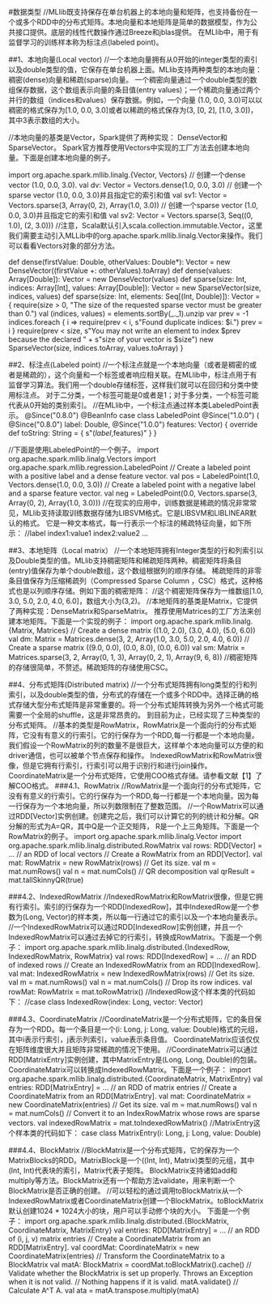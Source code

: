 #数据类型
//MLlib既支持保存在单台机器上的本地向量和矩阵，也支持备份在一个或多个RDD中的分布式矩阵。本地向量和本地矩阵是简单的数据模型，作为公共接口提供。底层的线性代数操作通过Breeze和jblas提供。 在MLlib中，用于有监督学习的训练样本称为标注点(labeled point)。

##1、本地向量(Local vector)
//一个本地向量拥有从0开始的integer类型的索引以及double类型的值，它保存在单台机器上面。MLlib支持两种类型的本地向量：稠密(dense)向量和稀疏(sparse)向量。 一个稠密向量通过一个double类型的数组保存数据，这个数组表示向量的条目值(entry values)；一个稀疏向量通过两个并行的数组（indices和values）保存数据。例如，一个向量 (1.0, 0.0, 3.0)可以以稠密的格式保存为[1.0, 0.0, 3.0]或者以稀疏的格式保存为(3, [0, 2], [1.0, 3.0])，其中3表示数组的大小。  

//本地向量的基类是Vector，Spark提供了两种实现： DenseVector和SparseVector。 Spark官方推荐使用Vectors中实现的工厂方法去创建本地向量。下面是创建本地向量的例子。

import org.apache.spark.mllib.linalg.{Vector, Vectors}
// 创建一个dense vector (1.0, 0.0, 3.0).
val dv: Vector = Vectors.dense(1.0, 0.0, 3.0)
// 创建一个sparse vector (1.0, 0.0, 3.0)并且指定它的索引和值
val sv1: Vector = Vectors.sparse(3, Array(0, 2), Array(1.0, 3.0))
// 创建一个sparse vector (1.0, 0.0, 3.0)并且指定它的索引和值
val sv2: Vector = Vectors.sparse(3, Seq((0, 1.0), (2, 3.0)))
//注意，Scala默认引入scala.collection.immutable.Vector，这里我们需要主动引入MLLib中的org.apache.spark.mllib.linalg.Vector来操作。我们可以看看Vectors对象的部分方法。

def dense(firstValue: Double, otherValues: Double*): Vector =
    new DenseVector((firstValue +: otherValues).toArray)
def dense(values: Array[Double]): Vector = new DenseVector(values)
def sparse(size: Int, indices: Array[Int], values: Array[Double]): Vector =
    new SparseVector(size, indices, values)
def sparse(size: Int, elements: Seq[(Int, Double)]): Vector = {
    require(size > 0, "The size of the requested sparse vector must be greater than 0.")
    val (indices, values) = elements.sortBy(_._1).unzip
    var prev = -1
    indices.foreach { i =>
      require(prev < i, s"Found duplicate indices: $i.")
      prev = i
    }
    require(prev < size, s"You may not write an element to index $prev because the declared " +
      s"size of your vector is $size")
    new SparseVector(size, indices.toArray, values.toArray)
  }

##2、标注点(Labeled point)
//一个标注点就是一个本地向量（或者是稠密的或者是稀疏的），这个向量和一个标签或者响应相关联。在MLlib中，标注点用于有监督学习算法。我们用一个double存储标签，这样我们就可以在回归和分类中使用标注点。 对于二分类，一个标签可能是0或者是1；对于多分类，一个标签可能代表从0开始的类别索引。
//在MLlib中，一个标注点通过样本类LabeledPoint表示。
@Since("0.8.0")
@BeanInfo
case class LabeledPoint @Since("1.0.0") (
    @Since("0.8.0") label: Double,
    @Since("1.0.0") features: Vector) {
  override def toString: String = {
    s"($label,$features)"
  }
}

//下面是使用LabeledPoint的一个例子。
import org.apache.spark.mllib.linalg.Vectors
import org.apache.spark.mllib.regression.LabeledPoint
// Create a labeled point with a positive label and a dense feature vector.
val pos = LabeledPoint(1.0, Vectors.dense(1.0, 0.0, 3.0))
// Create a labeled point with a negative label and a sparse feature vector.
val neg = LabeledPoint(0.0, Vectors.sparse(3, Array(0, 2), Array(1.0, 3.0)))
//在现实的应用中，训练数据是稀疏的情况非常常见，MLlib支持读取训练数据存储为LIBSVM格式。它是LIBSVM和LIBLINEAR默认的格式。 它是一种文本格式，每一行表示一个标注的稀疏特征向量，如下所示：
//label index1:value1 index2:value2 ...

##3、本地矩阵（Local matrix）
//一个本地矩阵拥有Integer类型的行和列索引以及Double类型的值。MLlib支持稠密矩阵和稀疏矩阵两种。稠密矩阵将条目(entry)值保存为单个double数组，这个数组根据列的顺序存储。 稀疏矩阵的非零条目值保存为压缩稀疏列（Compressed Sparse Column ，CSC）格式，这种格式也是以列顺序存储。例如下面的稠密矩阵：
//这个稠密矩阵保存为一维数组[1.0, 3.0, 5.0, 2.0, 4.0, 6.0]，数组大小为(3,2)。
//本地矩阵的基类是Matrix，它提供了两种实现：DenseMatrix和SparseMatrix。 推荐使用Matrices的工厂方法来创建本地矩阵。下面是一个实现的例子：
import org.apache.spark.mllib.linalg.{Matrix, Matrices}
// Create a dense matrix ((1.0, 2.0), (3.0, 4.0), (5.0, 6.0))
val dm: Matrix = Matrices.dense(3, 2, Array(1.0, 3.0, 5.0, 2.0, 4.0, 6.0))
// Create a sparse matrix ((9.0, 0.0), (0.0, 8.0), (0.0, 6.0))
val sm: Matrix = Matrices.sparse(3, 2, Array(0, 1, 3), Array(0, 2, 1), Array(9, 6, 8))
//稠密矩阵的存储很简单，不赘述。稀疏矩阵的存储使用CSC。

##4、分布式矩阵(Distributed matrix)
//一个分布式矩阵拥有long类型的行和列索引，以及double类型的值，分布式的存储在一个或多个RDD中。选择正确的格式存储大型分布式矩阵是非常重要的。将一个分布式矩阵转换为另外一个格式可能需要一个全局的shuffle，这是非常昂贵的。 到目前为止，已经实现了三种类型的分布式矩阵。
//基本的类型是RowMatrix，RowMatrix是一个面向行的分布式矩阵，它没有有意义的行索引。它的行保存为一个RDD,每一行都是一个本地向量。我们假设一个RowMatrix的列的数量不是很巨大，这样单个本地向量可以方便的和driver通信，也可以被单个节点保存和操作。 IndexedRowMatrix和RowMatrix很像，但是它拥有行索引，行索引可以用于识别行和进行join操作。CoordinateMatrix是一个分布式矩阵，它使用COO格式存储。请参看文献【1】了解COO格式。
###4.1、RowMatrix
//RowMatrix是一个面向行的分布式矩阵，它没有有意义的行索引。它的行保存为一个RDD,每一行都是一个本地向量。因为每一行保存为一个本地向量，所以列数限制在了整数范围。
//一个RowMatrix可以通过RDD[Vector]实例创建。创建完之后，我们可以计算它的列的统计和分解。QR分解的形式为A=QR，其中Q是一个正交矩阵， R是一个上三角矩阵。下面是一个RowMatrix的例子。
import org.apache.spark.mllib.linalg.Vector
import org.apache.spark.mllib.linalg.distributed.RowMatrix
val rows: RDD[Vector] = ... // an RDD of local vectors
// Create a RowMatrix from an RDD[Vector].
val mat: RowMatrix = new RowMatrix(rows)
// Get its size.
val m = mat.numRows()
val n = mat.numCols()
// QR decomposition 
val qrResult = mat.tallSkinnyQR(true)

###4.2、IndexedRowMatrix
//IndexedRowMatrix和RowMatrix很像，但是它拥有行索引。索引的行保存为一个RDD[IndexedRow]，其中IndexedRow是一个参数为(Long, Vector)的样本类，所以每一行通过它的索引以及一个本地向量表示。
//一个IndexedRowMatrix可以通过RDD[IndexedRow]实例创建，并且一个IndexedRowMatrix可以通过去掉它的行索引，转换成RowMatrix。下面是一个例子：
import org.apache.spark.mllib.linalg.distributed.{IndexedRow, IndexedRowMatrix, RowMatrix}
val rows: RDD[IndexedRow] = ... // an RDD of indexed rows
// Create an IndexedRowMatrix from an RDD[IndexedRow].
val mat: IndexedRowMatrix = new IndexedRowMatrix(rows)
// Get its size.
val m = mat.numRows()
val n = mat.numCols()
// Drop its row indices.
val rowMat: RowMatrix = mat.toRowMatrix()
//IndexedRow这个样本类的代码如下：
//case class IndexedRow(index: Long, vector: Vector)

###4.3、CoordinateMatrix
//CoordinateMatrix是一个分布式矩阵，它的条目保存为一个RDD。每一个条目是一个(i: Long, j: Long, value: Double)格式的元组，其中i表示行索引，j表示列索引，value表示条目值。 CoordinateMatrix应该仅仅在矩阵维度很大并且矩阵非常稀疏的情况下使用。
//CoordinateMatrix可以通过RDD[MatrixEntry]实例创建，其中MatrixEntry是(Long, Long, Double)的包装。CoordinateMatrix可以转换成IndexedRowMatrix。下面是一个例子：
import org.apache.spark.mllib.linalg.distributed.{CoordinateMatrix, MatrixEntry}
val entries: RDD[MatrixEntry] = ... // an RDD of matrix entries
// Create a CoordinateMatrix from an RDD[MatrixEntry].
val mat: CoordinateMatrix = new CoordinateMatrix(entries)
// Get its size.
val m = mat.numRows()
val n = mat.numCols()
// Convert it to an IndexRowMatrix whose rows are sparse vectors.
val indexedRowMatrix = mat.toIndexedRowMatrix()
//MatrixEntry这个样本类的代码如下：
case class MatrixEntry(i: Long, j: Long, value: Double)

###4.4、BlockMatrix
//BlockMatrix是一个分布式矩阵，它的保存为一个MatrixBlocks的RDD。MatrixBlock是一个((Int, Int), Matrix)类型的元组，其中(Int, Int)代表块的索引，Matrix代表子矩阵。 BlockMatrix支持诸如add和multiply等方法。BlockMatrix还有一个帮助方法validate，用来判断一个BlockMatrix是否正确的创建。
//可以轻松的通过调用toBlockMatrix从一个IndexedRowMatrix或者CoordinateMatrix创建一个BlockMatrix。toBlockMatrix默认创建1024 * 1024大小的块，用户可以手动修个块的大小。 下面是一个例子：
import org.apache.spark.mllib.linalg.distributed.{BlockMatrix, CoordinateMatrix, MatrixEntry}
val entries: RDD[MatrixEntry] = ... // an RDD of (i, j, v) matrix entries
// Create a CoordinateMatrix from an RDD[MatrixEntry].
val coordMat: CoordinateMatrix = new CoordinateMatrix(entries)
// Transform the CoordinateMatrix to a BlockMatrix
val matA: BlockMatrix = coordMat.toBlockMatrix().cache()
// Validate whether the BlockMatrix is set up properly. Throws an Exception when it is not valid.
// Nothing happens if it is valid.
matA.validate()
// Calculate A^T A.
val ata = matA.transpose.multiply(matA)
